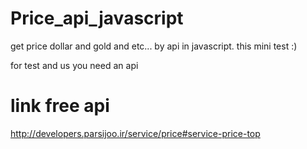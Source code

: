 # Price_api_javascript
get price dollar and gold and etc... by api in javascript. this mini test :)


for test and us you need an api

# link free api
http://developers.parsijoo.ir/service/price#service-price-top

